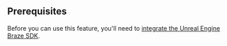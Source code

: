 ## Prerequisites

Before you can use this feature, you'll need to [integrate the Unreal Engine Braze SDK]({{site.baseurl}}/developer_guide/platforms/unreal_engine/sdk_integration/).
